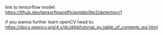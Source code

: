 link to tensorflow model:
https://tfhub.dev/tensorflow/efficientdet/lite2/detection/1

if you wanna further learn openCV head to: 
https://docs.opencv.org/4.x/dc/d4d/tutorial_py_table_of_contents_gui.html
